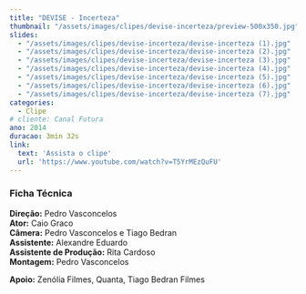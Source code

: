 ```yaml
---
title: "DEVISE - Incerteza"
thumbnail: "/assets/images/clipes/devise-incerteza/preview-500x350.jpg"
slides:
  - "/assets/images/clipes/devise-incerteza/devise-incerteza (1).jpg"
  - "/assets/images/clipes/devise-incerteza/devise-incerteza (2).jpg"
  - "/assets/images/clipes/devise-incerteza/devise-incerteza (3).jpg"
  - "/assets/images/clipes/devise-incerteza/devise-incerteza (4).jpg"
  - "/assets/images/clipes/devise-incerteza/devise-incerteza (5).jpg"
  - "/assets/images/clipes/devise-incerteza/devise-incerteza (6).jpg"
  - "/assets/images/clipes/devise-incerteza/devise-incerteza (7).jpg"
categories:
  - Clipe
# cliente: Canal Futura
ano: 2014
duracao: 3min 32s
link:
  text: 'Assista o clipe'
  url: 'https://www.youtube.com/watch?v=T5YrMEzQuFU'
---
```

### Ficha Técnica

**Direção:** Pedro Vasconcelos\
**Ator:** Caio Graco\
**Câmera:** Pedro Vasconcelos e Tiago Bedran\
**Assistente:** Alexandre Eduardo\
**Assistente de Produção:** Rita Cardoso\
**Montagem:** Pedro Vasconcelos

**Apoio:** Zenólia Filmes, Quanta, Tiago Bedran Filmes
